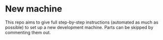 # New machine

This repo aims to give full step-by-step instructions (automated as much as possible) to set up a new development machine.
Parts can be skipped by commenting them out.

